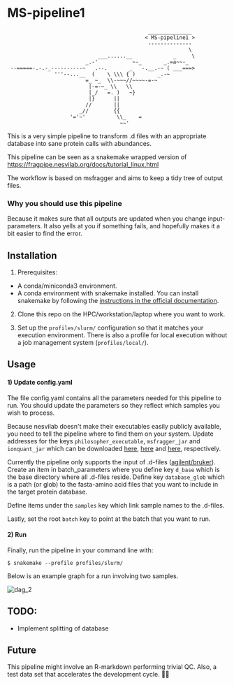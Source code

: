# MS-pipeline1


```
                                             ______________ 
                                            < MS-pipeline1 >
                                             -------------- 
                                                          \ 
                             ___......__             _     \
                         _.-'           ~-_       _.=a~~-_  
 --=====-.-.-_----------~   .--.       _   -.__.-~ ( ___===>
               '''--...__  (    \ \\\ { )       _.-~        
                         =_ ~_  \\-~~~//~~~~-=-~            
                          |-=-~_ \\   \\                    
                          |_/   =. )   ~}                   
                          |}      ||                        
                         //       ||                        
                       _//        {{                        
                    '='~'          \\_    =                 
                                    ~~'    
```




This is a very simple pipeline to transform .d files with an appropriate database into sane protein calls with abundances.

This pipeline can be seen as a snakemake wrapped version of https://fragpipe.nesvilab.org/docs/tutorial_linux.html

The workflow is based on msfragger and aims to keep a tidy tree of output files.

### Why you should use this pipeline

Because it makes sure that all outputs are updated when you change input-parameters. It also yells at you if something fails, and hopefully makes it a bit easier to find the error.


## Installation

1) Prerequisites:

  - A conda/miniconda3 environment.
  - A conda environment with snakemake installed. You can install snakemake by following the [instructions in the official documentation](https://snakemake.readthedocs.io/en/stable/getting_started/installation.html).

2) Clone this repo on the HPC/workstation/laptop where you want to work.

3) Set up the `profiles/slurm/` configuration so that it matches your execution environment. There is also a profile for local execution without a job management system (`profiles/local/`).



## Usage

#### 1) Update config.yaml

The file config.yaml contains all the parameters needed for this pipeline to run. You should update the parameters so they reflect which samples you wish to process.

Because nesvilab doesn't make their executables easily publicly available, you need to tell the pipeline where to find them on your system. Update addresses for the keys `philosopher_executable`, `msfragger_jar` and `ionquant_jar` which can be downloaded [here](https://github.com/nesvilab/philosopher/releases/latest), [here](https://github.com/Nesvilab/MSFragger/wiki/Preparing-MSFragger#Downloading-MSFragger) and [here](https://github.com/Nesvilab/IonQuant#download), respectively. 


Currently the pipeline only supports the input of .d-files ([agilent/bruker](https://en.wikipedia.org/wiki/Mass_spectrometry_data_format#Proprietary_formats)). Create an item in batch_parameters where you define key `d_base` which is the base directory where all .d-files reside. Define key `database_glob` which is a path (or glob) to the fasta-amino acid files that you want to include in the target protein database.

Define items under the `samples` key which link sample names to the .d-files.

Lastly, set the root `batch` key to point at the batch that you want to run.

#### 2) Run

Finally, run the pipeline in your command line with:
```
$ snakemake --profile profiles/slurm/
```

Below is an example graph for a run involving two samples.

![dag_2](https://user-images.githubusercontent.com/5913696/212691889-f33bb808-6675-4f66-8440-84f9c215f83b.png)

## TODO:
  - Implement splitting of database


## Future

This pipeline might involve an R-markdown performing trivial QC.
Also, a test data set that accelerates the development cycle. 🚴‍♀️






